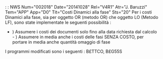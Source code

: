  :  : NWS Num="002018" Date="20141028" Rel="V4R1" Atr="J. Baruzzi" Tem="APP" App="D0" Tit="Costi Dinamici alla fase" Sts="20"
Per i costi Dinamici alla fase, sia per oggetto OR (metodo OR) che oggetto LO (Metodo LF), sono state implementate le seguenti possibilità : 

- ) Assumere i costi dei documenti solo fino alla data richiesta dal calcolo - ) Assumere in media anche i costi delle fasi SENZA COSTO, per portare in media anche quantità omaggio di fase

I programmi modificati sono i seguenti : 
B£TTCO, B£G55S
